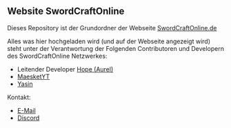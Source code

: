 ## Website SwordCraftOnline

Dieses Repository ist der Grundordner der Webseite [SwordCraftOnline.de](https://swordcraftonline.de)

Alles was hier hochgeladen wird (und auf der Webseite angezeigt wird) steht unter der Verantwortung der Folgenden Contributoren und Developern des SwordCraftOnline Netzwerkes:
 - Leitender Developer [Hope (Aurel)](https://github.com/orgs/SwordCraftOnline-Netzwerk/people/Hopefuls)
 - [MaesketYT](https://github.com/MaesketYT)
 - [Yasin](https://github.com/orgs/SwordCraftOnline-Netzwerk/people/yasinTheDeveloper)


Kontakt: 
 - [E-Mail](mailto:hopedevmail@yahoo.com)
 - [Discord](https://discord.swordcraftonline.de)

